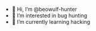 - 👋 Hi, I’m @beowulf-hunter
- 👀 I’m interested in bug hunting  
- 🌱 I’m currently learning hacking 

<!---
beowulf-hunter/beowulf-hunter is a ✨ special ✨ repository because its `README.md` (this file) appears on your GitHub profile.
You can click the Preview link to take a look at your changes.
--->
